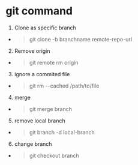 # git command

1. Clone as specific branch

- > git clone -b branchname remote-repo-url

2. Remove origin

- >  git remote rm origin

3. ignore a commited file

- > git rm --cached /path/to/file

4. merge

- > git merge branch

5. remove local branch

- > git branch -d local-branch

6. change branch

- > git checkout branch

